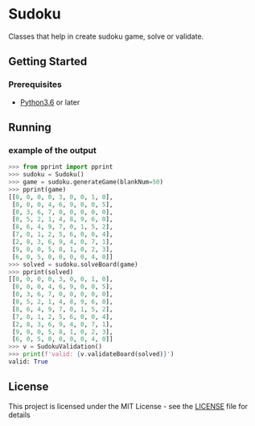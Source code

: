 # Sudoku

Classes that help in create sudoku game, solve or validate.

## Getting Started

### Prerequisites

- [Python3.6](https://www.python.org/downloads/) or later

## Running

### example of the output

``` python
>>> from pprint import pprint
>>> sudoku = Sudoku()
>>> game = sudoku.generateGame(blankNum=50)
>>> pprint(game)
[[0, 0, 0, 0, 3, 0, 0, 1, 0],
 [0, 0, 0, 4, 6, 9, 0, 0, 5],
 [0, 3, 6, 7, 0, 0, 0, 0, 0],
 [0, 5, 2, 1, 4, 8, 9, 6, 0],
 [8, 6, 4, 9, 7, 0, 1, 5, 2],
 [7, 0, 1, 2, 5, 6, 0, 0, 4],
 [2, 8, 3, 6, 9, 4, 0, 7, 1],
 [9, 0, 0, 5, 8, 1, 0, 2, 3],
 [6, 0, 5, 0, 0, 0, 0, 4, 0]]
>>> solved = sudoku.solveBoard(game)
>>> pprint(solved)
[[0, 0, 0, 0, 3, 0, 0, 1, 0],
 [0, 0, 0, 4, 6, 9, 0, 0, 5],
 [0, 3, 6, 7, 0, 0, 0, 0, 0],
 [0, 5, 2, 1, 4, 8, 9, 6, 0],
 [8, 6, 4, 9, 7, 0, 1, 5, 2],
 [7, 0, 1, 2, 5, 6, 0, 0, 4],
 [2, 8, 3, 6, 9, 4, 0, 7, 1],
 [9, 0, 0, 5, 8, 1, 0, 2, 3],
 [6, 0, 5, 0, 0, 0, 0, 4, 0]]
>>> v = SudokuValidation()
>>> print(f'valid: {v.validateBoard(solved)}')
valid: True
```

## License

This project is licensed under the MIT License - see the [LICENSE](LICENSE) file for details
